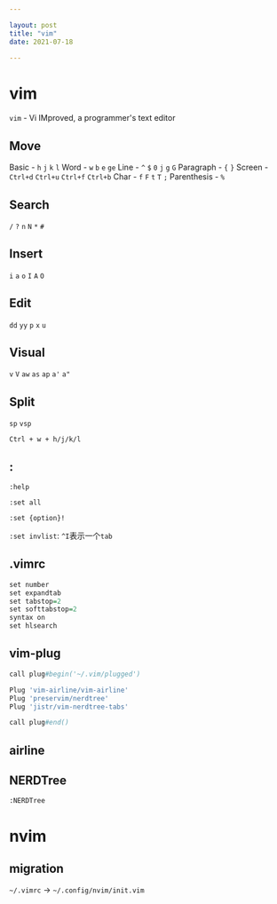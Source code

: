 ```yaml
---

layout: post
title: "vim"
date: 2021-07-18

---
```


# vim

`vim` - Vi IMproved, a programmer's text editor

## Move
Basic - `h` `j` `k` `l`
Word - `w` `b` `e` `ge`
Line - `^` `$` `0` `j` `g` `G`
Paragraph - `{` `}`
Screen - `Ctrl+d` `Ctrl+u` `Ctrl+f` `Ctrl+b`
Char - `f` `F` `t` `T` `;`
Parenthesis - `%`

## Search
`/` `?` `n` `N`
`*` `#`

## Insert
`i` `a` `o`
`I` `A` `O`

## Edit
`dd` `yy` `p`
`x` `u`

## Visual
`v` `V`
`aw` `as` `ap` `a'` `a"`

## Split

`sp` `vsp`

`Ctrl + w + h/j/k/l`

## :

`:help`

`:set all`

`:set {option}!`

`:set invlist`: `^I`表示一个`tab`

## .vimrc

```r
set number
set expandtab
set tabstop=2
set softtabstop=2
syntax on
set hlsearch
```

## vim-plug

```r
call plug#begin('~/.vim/plugged')

Plug 'vim-airline/vim-airline'
Plug 'preservim/nerdtree'
Plug 'jistr/vim-nerdtree-tabs'

call plug#end()
```

## airline

## NERDTree

`:NERDTree`

# nvim

## migration

`~/.vimrc` -> `~/.config/nvim/init.vim`

